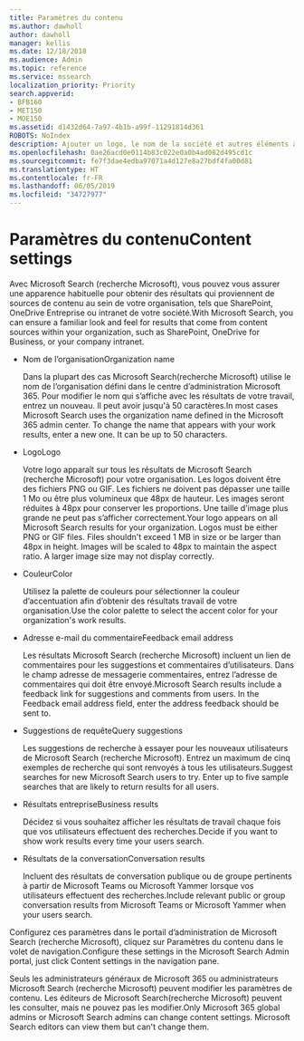```yaml
---
title: Paramètres du contenu
ms.author: dawholl
author: dawholl
manager: kellis
ms.date: 12/18/2018
ms.audience: Admin
ms.topic: reference
ms.service: mssearch
localization_priority: Priority
search.appverid:
- BFB160
- MET150
- MOE150
ms.assetid: d1432d64-7a97-4b1b-a99f-11291814d361
ROBOTS: NoIndex
description: Ajouter un logo, le nom de la société et autres éléments à vos résultats de travail relatifs à Microsoft Search (recherche Microsoft)
ms.openlocfilehash: 0ae26acd0e0114b83c022e0a0b4ad082d495cd1c
ms.sourcegitcommit: fe7f3dae4edba97071a4d127e8a27bdf4fa00d81
ms.translationtype: HT
ms.contentlocale: fr-FR
ms.lasthandoff: 06/05/2019
ms.locfileid: "34727977"
---
```

# <a name="content-settings"></a><span data-ttu-id="95de4-103">Paramètres du contenu</span><span class="sxs-lookup"><span data-stu-id="95de4-103">Content settings</span></span>

 
<span data-ttu-id="95de4-104">Avec Microsoft Search (recherche Microsoft), vous pouvez vous assurer une apparence habituelle pour obtenir des résultats qui proviennent de sources de contenu au sein de votre organisation, tels que SharePoint, OneDrive Entreprise ou intranet de votre société.</span><span class="sxs-lookup"><span data-stu-id="95de4-104">With Microsoft Search, you can ensure a familiar look and feel for results that come from content sources within your organization, such as SharePoint, OneDrive for Business, or your company intranet.</span></span> 
  
- <span data-ttu-id="95de4-105">Nom de l’organisation</span><span class="sxs-lookup"><span data-stu-id="95de4-105">Organization name</span></span>
    
    <span data-ttu-id="95de4-p101">Dans la plupart des cas Microsoft Search(recherche Microsoft) utilise le nom de l’organisation défini dans le centre d’administration Microsoft 365. Pour modifier le nom qui s’affiche avec les résultats de votre travail, entrez un nouveau. Il peut avoir jusqu'à 50 caractères.</span><span class="sxs-lookup"><span data-stu-id="95de4-p101">In most cases Microsoft Search uses the organization name defined in the Microsoft 365 admin center. To change the name that appears with your work results, enter a new one. It can be up to 50 characters.</span></span>
    
- <span data-ttu-id="95de4-109">Logo</span><span class="sxs-lookup"><span data-stu-id="95de4-109">Logo</span></span>
    
    <span data-ttu-id="95de4-p102">Votre logo apparaît sur tous les résultats de Microsoft Search (recherche Microsoft) pour votre organisation. Les logos doivent être des fichiers PNG ou GIF. Les fichiers ne doivent pas dépasser une taille 1 Mo ou être plus volumineux que 48px de hauteur. Les images seront réduites à 48px pour conserver les proportions. Une taille d’image plus grande ne peut pas s’afficher correctement.</span><span class="sxs-lookup"><span data-stu-id="95de4-p102">Your logo appears on all Microsoft Search results for your organization. Logos must be either PNG or GIF files. Files shouldn't exceed 1 MB in size or be larger than 48px in height. Images will be scaled to 48px to maintain the aspect ratio. A larger image size may not display correctly.</span></span>
    
- <span data-ttu-id="95de4-115">Couleur</span><span class="sxs-lookup"><span data-stu-id="95de4-115">Color</span></span>
    
    <span data-ttu-id="95de4-116">Utilisez la palette de couleurs pour sélectionner la couleur d’accentuation afin d’obtenir des résultats travail de votre organisation.</span><span class="sxs-lookup"><span data-stu-id="95de4-116">Use the color palette to select the accent color for your organization's work results.</span></span>
    
- <span data-ttu-id="95de4-117">Adresse e-mail du commentaire</span><span class="sxs-lookup"><span data-stu-id="95de4-117">Feedback email address</span></span>
    
    <span data-ttu-id="95de4-p103">Les résultats Microsoft Search (recherche Microsoft) incluent un lien de commentaires pour les suggestions et commentaires d’utilisateurs. Dans le champ adresse de messagerie commentaires, entrez l’adresse de commentaires qui doit être envoyé.</span><span class="sxs-lookup"><span data-stu-id="95de4-p103">Microsoft Search results include a feedback link for suggestions and comments from users. In the Feedback email address field, enter the address feedback should be sent to.</span></span>
    
- <span data-ttu-id="95de4-120">Suggestions de requête</span><span class="sxs-lookup"><span data-stu-id="95de4-120">Query suggestions</span></span>
    
    <span data-ttu-id="95de4-p104">Les suggestions de recherche à essayer pour les nouveaux utilisateurs de Microsoft Search (recherche Microsoft). Entrez un maximum de cinq exemples de recherche qui sont renvoyés à tous les utilisateurs.</span><span class="sxs-lookup"><span data-stu-id="95de4-p104">Suggest searches for new Microsoft Search users to try. Enter up to five sample searches that are likely to return results for all users.</span></span>
    
- <span data-ttu-id="95de4-123">Résultats entreprise</span><span class="sxs-lookup"><span data-stu-id="95de4-123">Business results</span></span>
    
    <span data-ttu-id="95de4-124">Décidez si vous souhaitez afficher les résultats de travail chaque fois que vos utilisateurs effectuent des recherches.</span><span class="sxs-lookup"><span data-stu-id="95de4-124">Decide if you want to show work results every time your users search.</span></span>
    
- <span data-ttu-id="95de4-125">Résultats de la conversation</span><span class="sxs-lookup"><span data-stu-id="95de4-125">Conversation results</span></span>
    
    <span data-ttu-id="95de4-126">Incluent des résultats de conversation publique ou de groupe pertinents à partir de Microsoft Teams ou Microsoft Yammer lorsque vos utilisateurs effectuent des recherches.</span><span class="sxs-lookup"><span data-stu-id="95de4-126">Include relevant public or group conversation results from Microsoft Teams or Microsoft Yammer when your users search.</span></span>
    
<span data-ttu-id="95de4-127">Configurez ces paramètres dans le portail d’administration de Microsoft Search (recherche Microsoft), cliquez sur Paramètres du contenu dans le volet de navigation.</span><span class="sxs-lookup"><span data-stu-id="95de4-127">Configure these settings in the Microsoft Search Admin portal, just click Content settings in the navigation pane.</span></span>
  
<span data-ttu-id="95de4-p105">Seuls les administrateurs généraux de Microsoft 365 ou administrateurs Microsoft Search (recherche Microsoft) peuvent modifier les paramètres de contenu. Les éditeurs de Microsoft Search(recherche Microsoft) peuvent les consulter, mais ne pouvez pas les modifier.</span><span class="sxs-lookup"><span data-stu-id="95de4-p105">Only Microsoft 365 global admins or Microsoft Search admins can change content settings. Microsoft Search editors can view them but can't change them.</span></span>


